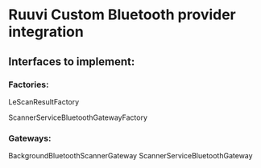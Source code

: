 # Ruuvi Custom Bluetooth provider integration

## Interfaces to implement:

### Factories:

LeScanResultFactory

ScannerServiceBluetoothGatewayFactory

### Gateways:

BackgroundBluetoothScannerGateway
ScannerServiceBluetoothGateway